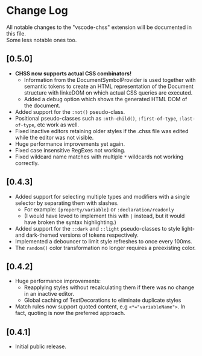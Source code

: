 # Change Log

All notable changes to the "vscode-chss" extension will be documented in this file.  
Some less notable ones too.

## [0.5.0]
- **CHSS now supports actual CSS combinators!**
  * Information from the DocumentSymbolProvider is used together with semantic tokens to create an HTML representation of the Document structure with linkeDOM on which actual CSS queries are executed.
  * Added a debug option which shows the generated HTML DOM of the document.
- Added support for the `:not()` pseudo-class.
- Positional pseudo-classes such as `:nth-child()`, `:first-of-type`, `:last-of-type`, etc work as well.
- Fixed inactive editors retaining older styles if the .chss file was edited while the editor was not visible.
- Huge performance improvements yet again.
- Fixed case insensitive RegExes not working.
- Fixed wildcard name matches with multiple `*` wildcards not working correctly.
## [0.4.3]
- Added support for selecting multiple types and modifiers with a single selector by separating them with slashes.
  * For example: `[property/variable]` or `:declaration/readonly`
  * (I would have loved to implement this with `|` instead, but it would have broken the syntax highlighting.)
- Added support for the `::dark` and `::light` pseudo-classes to style light- and dark-themed versions of tokens respectively.
- Implemented a debouncer to limit style refreshes to once every 100ms.
- The `random()` color transformation no longer requires a preexisting color.
## [0.4.2]
- Huge performance improvements:
  * Reapplying styles without recalculating them if there was no change in an inactive editor.
  * Global caching of TextDecorations to eliminate duplicate styles
- Match rules now support quoted content, e.g `<*="variableName">`. In fact, quoting is now the preferred approach.
## [0.4.1]
- Initial public release.
